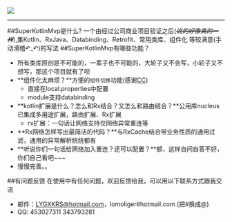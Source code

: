 ![](https://i.imgur.com/iZuGkjL.png)

----------
##SuperKotlinMvp是什么?
一个由经过公司商业项目验证之后(*~~说的好像真的一样~~*),集Kotlin、RxJava、Databinding、Retrofit、常用类库、组件化 等较满意(手动滑稽↶_↶)的写法
##SuperKotlinMvp有哪些功能？

* 所有类库原创是不可能的，一辈子也不可能的，大轮子又不会写，小轮子又不想写，那这个项目就有了呗
* **组件化太麻烦？**方便的`组件切换`功能(感谢[CC](https://github.com/luckybilly/CC "cc"))
    *  直接在local.properties中配置
    *  module支持databinding
* **kotlin扩展是什么？怎么和Rx结合？又怎么和路由结合？**公用库nucleus已集成多用途扩展，路由扩展、Rx扩展
    * rx扩展：一句话让网络支持仅网络异常重连等
* **Rx网络怎样写出最简洁的代码？**与RxCache结合带业务性质的通用过滤，通用的异常解析统统都有
* **听说你们一句话给网络加入重连？还可以配置？**额，这样自问自答不好，你们自己看吧~~~
* 慢慢完善。。

##有问题反馈
在使用中有任何问题，欢迎反馈给我，可以用以下联系方式跟我交流

* 邮件：LYGXKRS@hotmail.com，lomoliger#hotmail.com (把#换成@)
* QQ: 453027311 343793281